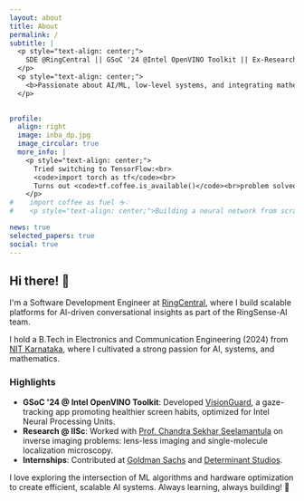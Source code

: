 ```yaml
---
layout: about
title: About
permalink: /
subtitle: |
  <p style="text-align: center;">
    SDE @RingCentral || GSoC '24 @Intel OpenVINO Toolkit || Ex-Research Intern @IISc || Ex-Intern @Goldman Sachs || ECE @NITK
  </p>
  <p style="text-align: center;">
    <b>Passionate about AI/ML, low-level systems, and integrating mathematics into real-world tech.</b>
  </p>
  

profile:
  align: right
  image: inba_dp.jpg
  image_circular: true
  more_info: |
    <p style="text-align: center;">
      Tried switching to TensorFlow:<br>
      <code>import torch as tf</code><br>
      Turns out <code>tf.coffee.is_available()</code><br>problem solved! ☕🔥
    </p>
#    import coffee as fuel ☕️💡
#    <p style="text-align: center;">Building a neural network from scratch? Just `import torch as np`—problem solved! 🤖📚</p>

news: true
selected_papers: true
social: true
---
```


## Hi there! 👋

I'm a Software Development Engineer at [RingCentral](https://www.ringcentral.com/), where I build scalable platforms for AI-driven conversational insights as part of the RingSense-AI team.  

I hold a B.Tech in Electronics and Communication Engineering (2024) from [NIT Karnataka](https://www.nitk.ac.in/), where I cultivated a strong passion for AI, systems, and mathematics.  

### Highlights

- **GSoC '24 @ Intel OpenVINO Toolkit**: Developed [VisionGuard](https://github.com/inbasperu/VisionGuard), a gaze-tracking app promoting healthier screen habits, optimized for Intel Neural Processing Units.  
- **Research @ IISc**: Worked with [Prof. Chandra Sekhar Seelamantula](https://ee.iisc.ac.in/chandra-sekhar-seelamantula/) on inverse imaging problems: lens-less imaging and single-molecule localization microscopy.  
- **Internships**: Contributed at [Goldman Sachs](https://www.goldmansachs.com) and [Determinant Studios](https://www.determinantstudios.com).

I love exploring the intersection of ML algorithms and hardware optimization to create efficient, scalable AI systems. Always learning, always building! 🚀
